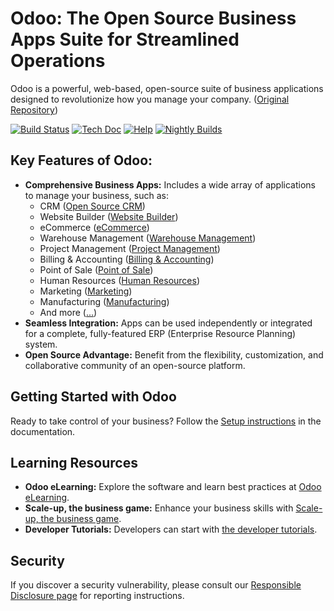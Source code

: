 # Odoo: The Open Source Business Apps Suite for Streamlined Operations

Odoo is a powerful, web-based, open-source suite of business applications designed to revolutionize how you manage your company. ([Original Repository](https://github.com/odoo/odoo))

[![Build Status](https://runbot.odoo.com/runbot/badge/flat/1/master.svg)](https://runbot.odoo.com/runbot)
[![Tech Doc](https://img.shields.io/badge/master-docs-875A7B.svg?style=flat&colorA=8F8F8F)](https://www.odoo.com/documentation/master)
[![Help](https://img.shields.io/badge/master-help-875A7B.svg?style=flat&colorA=8F8F8F)](https://www.odoo.com/forum/help-1)
[![Nightly Builds](https://img.shields.io/badge/master-nightly-875A7B.svg?style=flat&colorA=8F8F8F)](https://nightly.odoo.com/)

## Key Features of Odoo:

*   **Comprehensive Business Apps:** Includes a wide array of applications to manage your business, such as:
    *   CRM ([Open Source CRM](https://www.odoo.com/page/crm))
    *   Website Builder ([Website Builder](https://www.odoo.com/app/website))
    *   eCommerce ([eCommerce](https://www.odoo.com/app/ecommerce))
    *   Warehouse Management ([Warehouse Management](https://www.odoo.com/app/inventory))
    *   Project Management ([Project Management](https://www.odoo.com/app/project))
    *   Billing & Accounting ([Billing &amp; Accounting](https://www.odoo.com/app/accounting))
    *   Point of Sale ([Point of Sale](https://www.odoo.com/app/point-of-sale-shop))
    *   Human Resources ([Human Resources](https://www.odoo.com/app/employees))
    *   Marketing ([Marketing](https://www.odoo.com/app/social-marketing))
    *   Manufacturing ([Manufacturing](https://www.odoo.com/app/manufacturing))
    *   And more ([...](https://www.odoo.com/))
*   **Seamless Integration:** Apps can be used independently or integrated for a complete, fully-featured ERP (Enterprise Resource Planning) system.
*   **Open Source Advantage:** Benefit from the flexibility, customization, and collaborative community of an open-source platform.

## Getting Started with Odoo

Ready to take control of your business? Follow the [Setup instructions](https://www.odoo.com/documentation/master/administration/install/install.html) in the documentation.

## Learning Resources

*   **Odoo eLearning:** Explore the software and learn best practices at [Odoo eLearning](https://www.odoo.com/slides).
*   **Scale-up, the business game:**  Enhance your business skills with [Scale-up, the business game](https://www.odoo.com/page/scale-up-business-game).
*   **Developer Tutorials:** Developers can start with [the developer tutorials](https://www.odoo.com/documentation/master/developer/howtos.html).

## Security

If you discover a security vulnerability, please consult our [Responsible Disclosure page](https://www.odoo.com/security-report) for reporting instructions.
